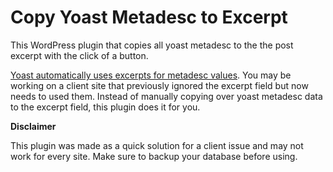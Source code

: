 # Copy Yoast Metadesc to Excerpt

This WordPress plugin that copies all yoast metadesc to the the post excerpt with the click of a button.

[Yoast automatically uses excerpts for metadesc values](https://yoast.com/ask-yoast-meta-descriptions-and-the-excerpt-field/). You may be working on a client site that previously ignored the excerpt field but now needs to used them. Instead of manually copying over yoast metadesc data to the excerpt field, this plugin does it for you.

**Disclaimer**

This plugin was made as a quick solution for a client issue and may not work for every site. Make sure to backup your database before using.
